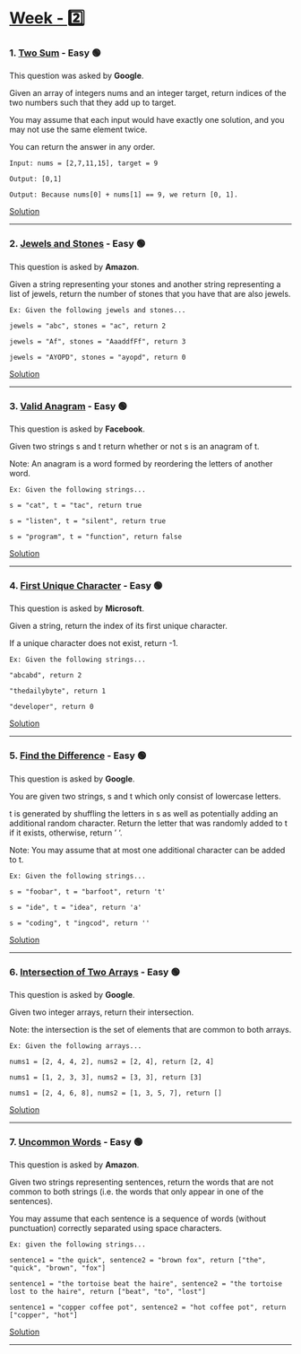 # [Week - 2️⃣](https://github.com/AlbusDracoSam/DailyByte/tree/main/Week%20-%202%20Hash%20Maps)

### 1. [Two Sum](https://leetcode.com/problems/two-sum/) - Easy 🟢

This question was asked by **Google**.

Given an array of integers nums and an integer target, return indices of the two numbers such that they add up to target.

You may assume that each input would have exactly one solution, and you may not use the same element twice.

You can return the answer in any order.

    Input: nums = [2,7,11,15], target = 9
    
    Output: [0,1]
    
    Output: Because nums[0] + nums[1] == 9, we return [0, 1].

[Solution](https://github.com/AlbusDracoSam/DailyByte/blob/main/Week%20-%202%20Hash%20Maps/1.%20Two%20Sum.java)

***

### 2. [Jewels and Stones](https://leetcode.com/problems/jewels-and-stones/) - Easy 🟢

This question is asked by **Amazon**. 

Given a string representing your stones and another string representing a list of jewels, return the number of stones that you have that are also jewels. 

    Ex: Given the following jewels and stones...
    
    jewels = "abc", stones = "ac", return 2
    
    jewels = "Af", stones = "AaaddfFf", return 3
    
    jewels = "AYOPD", stones = "ayopd", return 0
    
[Solution](https://github.com/AlbusDracoSam/DailyByte/blob/main/Week%20-%202%20Hash%20Maps/2.%20Jewels%20and%20Stones.java)

***

### 3. [Valid Anagram](https://leetcode.com/problems/valid-anagram/) - Easy 🟢

This question is asked by **Facebook**.

Given two strings s and t return whether or not s is an anagram of t. 

Note: An anagram is a word formed by reordering the letters of another word. 

    Ex: Given the following strings...
    
    s = "cat", t = "tac", return true
    
    s = "listen", t = "silent", return true
    
    s = "program", t = "function", return false
    
[Solution](https://github.com/AlbusDracoSam/DailyByte/blob/main/Week%20-%202%20Hash%20Maps/3.%20Valid%20Anagram.java)

***

### 4. [First Unique Character](https://leetcode.com/problems/first-unique-character-in-a-string/) - Easy 🟢

This question is asked by **Microsoft**.

Given a string, return the index of its first unique character.

If a unique character does not exist, return -1. 

    Ex: Given the following strings...
    
    "abcabd", return 2
    
    "thedailybyte", return 1
    
    "developer", return 0
    
[Solution](https://github.com/AlbusDracoSam/DailyByte/blob/main/Week%20-%202%20Hash%20Maps/4.%20First%20Unique%20Character.java)

***

### 5. [Find the Difference](https://leetcode.com/problems/find-the-difference/) - Easy 🟢

This question is asked by **Google**.

You are given two strings, s and t which only consist of lowercase letters.

t is generated by shuffling the letters in s as well as potentially adding an additional random character. Return the letter that was randomly added to t if it exists, otherwise, return ’ ‘. 

Note: You may assume that at most one additional character can be added to t. 

    Ex: Given the following strings...
    
    s = "foobar", t = "barfoot", return 't'
    
    s = "ide", t = "idea", return 'a'
    
    s = "coding", t "ingcod", return ''
    
[Solution](https://github.com/AlbusDracoSam/DailyByte/blob/main/Week%20-%202%20Hash%20Maps/5.%20Find%20the%20Difference.java)

***

### 6. [Intersection of Two Arrays](https://leetcode.com/problems/intersection-of-two-arrays/) - Easy 🟢

This question is asked by **Google**.

Given two integer arrays, return their intersection. 

Note: the intersection is the set of elements that are common to both arrays. 

    Ex: Given the following arrays...
    
    nums1 = [2, 4, 4, 2], nums2 = [2, 4], return [2, 4]
    
    nums1 = [1, 2, 3, 3], nums2 = [3, 3], return [3]
    
    nums1 = [2, 4, 6, 8], nums2 = [1, 3, 5, 7], return []
    
[Solution](https://github.com/AlbusDracoSam/DailyByte/blob/main/Week%20-%202%20Hash%20Maps/6.%20Intersection%20of%20Two%20Arrays.java)
    
***

### 7. [Uncommon Words](https://leetcode.com/problems/uncommon-words-from-two-sentences/) - Easy 🟢

This question is asked by **Amazon**.

Given two strings representing sentences, return the words that are not common to both strings (i.e. the words that only appear in one of the sentences).

You may assume that each sentence is a sequence of words (without punctuation) correctly separated using space characters. 

    Ex: given the following strings...
    
    sentence1 = "the quick", sentence2 = "brown fox", return ["the", "quick", "brown", "fox"]
    
    sentence1 = "the tortoise beat the haire", sentence2 = "the tortoise lost to the haire", return ["beat", "to", "lost"]
    
    sentence1 = "copper coffee pot", sentence2 = "hot coffee pot", return ["copper", "hot"]
    
[Solution](https://github.com/AlbusDracoSam/DailyByte/blob/main/Week%20-%202%20Hash%20Maps/7.%20Uncommon%20Words.java)

***






